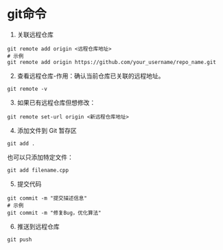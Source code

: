 # git命令
1. 关联远程仓库
```
git remote add origin <远程仓库地址>
# 示例
git remote add origin https://github.com/your_username/repo_name.git
```
2. 查看远程仓库-作用：确认当前仓库已关联的远程地址。
```
git remote -v
```
3. 如果已有远程仓库但想修改：
```
git remote set-url origin <新远程仓库地址>
```
4. 添加文件到 Git 暂存区
```
git add .
```
也可以只添加特定文件：
```
git add filename.cpp
```
5. 提交代码
```
git commit -m "提交描述信息"
# 示例
git commit -m "修复Bug，优化算法"
```
6. 推送到远程仓库
```
git push
```
